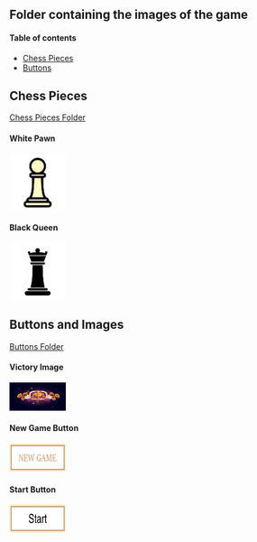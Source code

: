 ## Folder containing the images of the game 

#### Table of contents

* [Chess Pieces](#chess-pieces)
* [Buttons](#buttons-and-images)


## Chess Pieces

[Chess Pieces Folder](./PNG_Chess_Game_Pieces/)
#### White Pawn
<img src="./PNG_Chess_Game_Pieces/white_pawn.png" alt="White_Pawn" width="100" height="100"/>

#### Black Queen
<img src="./PNG_Chess_Game_Pieces/black_queen.png" alt="Black_Queen" width="100" height="100"/>


## Buttons and Images

[Buttons Folder](./Buttons/) 
#### Victory Image
<img src="./Buttons/victory.jpg" alt="White_Pawn" width="100" height="50"/>

#### New Game Button
<img src="./Buttons/New_Game_Button.bmp" alt="New_Game_Button" width="100" height="50"/>

#### Start Button
<img src="./Buttons/Start_Button.bmp" alt="Start_Button" width="100" height="50"/>
